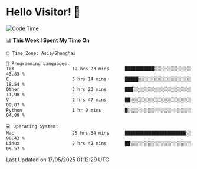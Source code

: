 # Hello Visitor! 👋

<!--START_SECTION:waka-->
![Code Time](http://img.shields.io/badge/Code%20Time-49%20hrs%205%20mins-blue)

📊 **This Week I Spent My Time On** 

```text
🕑︎ Time Zone: Asia/Shanghai

💬 Programming Languages: 
TeX                      12 hrs 23 mins      ███████████░░░░░░░░░░░░░░   43.83 % 
C                        5 hrs 14 mins       █████░░░░░░░░░░░░░░░░░░░░   18.54 % 
Other                    3 hrs 23 mins       ███░░░░░░░░░░░░░░░░░░░░░░   11.98 % 
V                        2 hrs 47 mins       ██░░░░░░░░░░░░░░░░░░░░░░░   09.87 % 
Python                   1 hr 9 mins         █░░░░░░░░░░░░░░░░░░░░░░░░   04.09 % 

💻 Operating System: 
Mac                      25 hrs 34 mins      ███████████████████████░░   90.43 % 
Linux                    2 hrs 42 mins       ██░░░░░░░░░░░░░░░░░░░░░░░   09.57 % 
```


 Last Updated on 17/05/2025 01:12:29 UTC
<!--END_SECTION:waka-->

